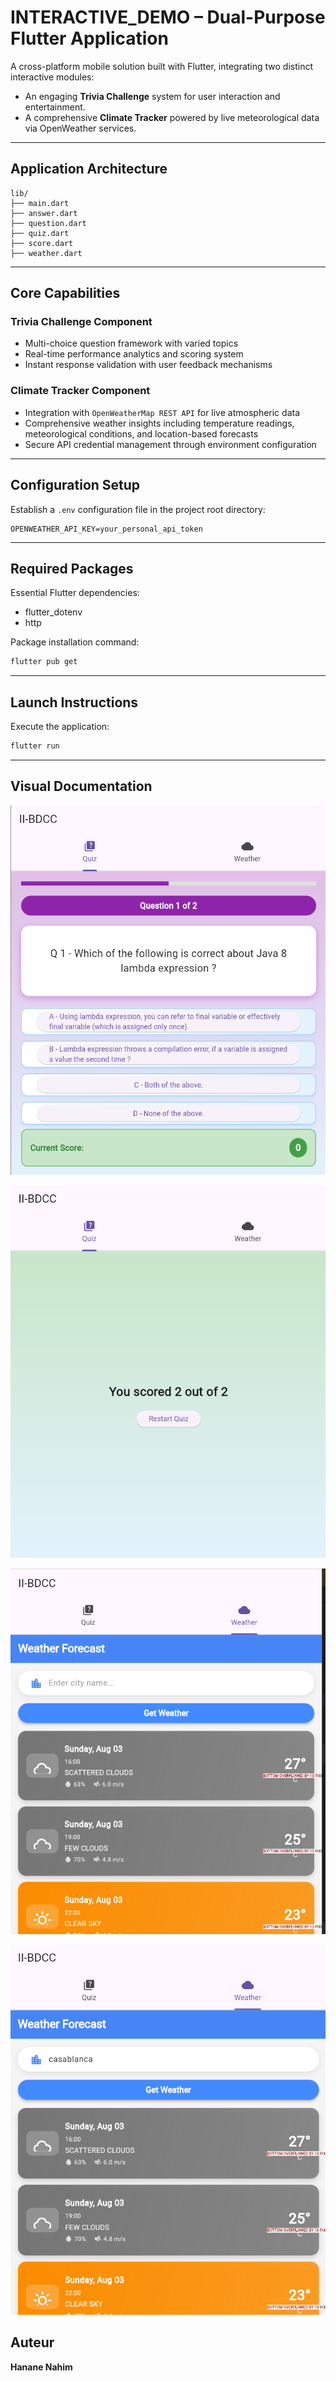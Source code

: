 # INTERACTIVE_DEMO – Dual-Purpose Flutter Application

A cross-platform mobile solution built with Flutter, integrating two distinct interactive modules:
- An engaging **Trivia Challenge** system for user interaction and entertainment.
- A comprehensive **Climate Tracker** powered by live meteorological data via OpenWeather services.

---

## Application Architecture

```
lib/
├── main.dart
├── answer.dart
├── question.dart
├── quiz.dart
├── score.dart
├── weather.dart
```

---

## Core Capabilities

### Trivia Challenge Component
- Multi-choice question framework with varied topics
- Real-time performance analytics and scoring system
- Instant response validation with user feedback mechanisms

### Climate Tracker Component
- Integration with `OpenWeatherMap REST API` for live atmospheric data
- Comprehensive weather insights including temperature readings, meteorological conditions, and location-based forecasts
- Secure API credential management through environment configuration

---

## Configuration Setup

Establish a `.env` configuration file in the project root directory:

```env
OPENWEATHER_API_KEY=your_personal_api_token
```

---

## Required Packages

Essential Flutter dependencies:
- flutter_dotenv
- http

Package installation command:

```bash
flutter pub get
```

---

## Launch Instructions

Execute the application:

```bash
flutter run
```

---

## Visual Documentation

![chrome_quizz](assets/images/chrome_quizz.png)

![chrome_scoree](assets/images/chrome_scoree.png)

![chrome_weather](assets/images/weather.png)

![chrome_weather](assets/images/city.png)



## Auteur

**Hanane Nahim**